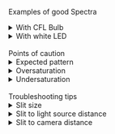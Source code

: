Examples of good Spectra
<details><summary>With CFL Bulb </summary>
<p>This is not expected to be a continous spectrum due to the mercury vapor inside the bulb. Note that of the two spectra in the image, the higher one is more distinct and has better saturation quality than the lower one.
<img alt="Good CFL Spectrum"
     src="https://i.postimg.cc/bZGvqrjf/correct.jpg"
     style="width: 100%; max-height: 300px; object-fit: contain;margin-top: 16px"
/>
</p>
</details>
<details><summary>With white LED</summary>
<p>
A white LED is expected to result in a continous spectrum. Note that of the two spectra in the image, the higher one is more distinct and has better saturation quality than the lower one.
<img alt="Good white LED spectrum"
     src="https://i.postimg.cc/g2m6ZHK1/continuous.jpg"
     style="width: 100%; max-height: 300px; object-fit: contain;margin-top: 16px"
/>
</p>
</details>
<br/>
Points of caution
<details><summary>Expected pattern </summary>
<p>Incandescent bulbs or white LEDs should produce a continous stream of colors, while CFL bulbs or colored LEDs have distinct areas of higher intensities and lower intensities. If a distinct spectrum is expected and is not appearing, there may be too much light going into the spectrometer.
</p>
</details>
<details><summary>Oversaturation </summary>
<p>This is an example of an oversaturated spectrum. Note how some of the colors turn to white. 
<img alt="Oversaturated Spectrum"
     src="https://i.postimg.cc/LYS4kVgm/oversaturated.jpg"
     style="width: 100%; max-height: 300px; object-fit: contain;margin-top: 16px"
/>
</p>
</details>
<details><summary>Undersaturation</summary>
<p>
This is an example of an undersaturated spectrum, as the colors are hard to see.
<img alt="Undersaturated Spectrum"
     src="https://i.postimg.cc/PCB5JHtp/undersaturated.jpg"
     style="width: 100%; max-height: 300px; object-fit: contain;margin-top: 16px"
/>
</p>
</details>
<br/>
Troubleshooting tips
<details><summary>Slit size </summary>
<p>Slits should ideally be very thin (1mm), formed by two edges that are as straight as possible. An opening too large could create oversaturation or a blending of colors when a spectrum with distinct lines is expected, and an opening too small could cause undersaturation.
</p>
</details>
<details><summary>Slit to light source distance </summary>
<p>The ideal distance between the light source and the spectrometer could be a matter of a few centimeters or a couple meters. Testing out different distances and angles can affect the clarity of the spectrum.
</p>
</details>
<details><summary>Slit to camera distance </summary>
<p>Try placing the camera as close to the slit as possible, then gradually moving it backward. If your spectrometer is a shoebox, it is likely that you won't need the entire length of the shoebox to separate your camera from the slit.
</p>
</details>